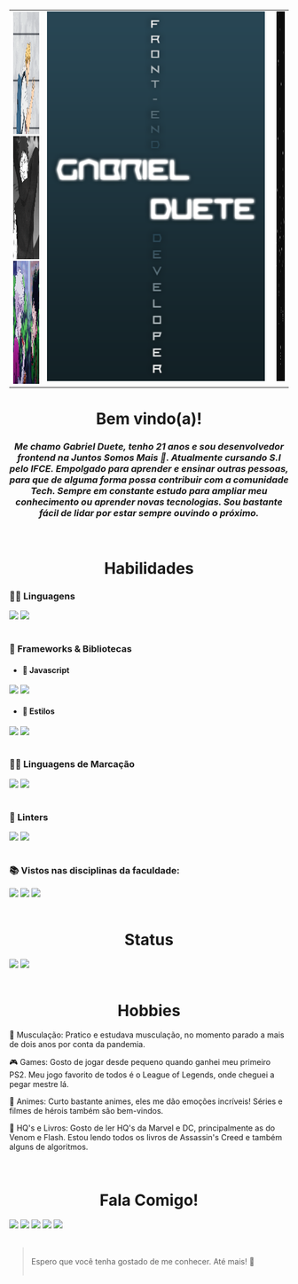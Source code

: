 <table>
  <tr>
    <td valign="top"><img src="mirio-gif-1.gif" width = '200px' height = '222px' /><img src="obitin.gif" width = '200px' height = '222px'/> <img src="eh-os-comes.gif" width = '200px' height = '222px'/></td>
    <td valign="top" width = '400px'><img src="banner-2.png" height= '667px'/></td>
    <td valign="top"> <img src="chuvinha.gif" width = '200px' height = '667px'/> </td>
  </tr>
</table>

<h1 align = 'center' > Bem vindo(a)! </h1>
<h3 align= 'center' ><em>
    Me chamo Gabriel Duete, tenho 21 anos e sou desenvolvedor frontend na Juntos Somos Mais 💙. Atualmente cursando S.I pelo IFCE. Empolgado para aprender e ensinar outras pessoas, para que de alguma forma possa contribuir com a comunidade Tech. Sempre em constante estudo para ampliar meu conhecimento ou aprender novas tecnologias. Sou bastante fácil de lidar por estar sempre ouvindo o próximo.</em>
</h3>

<br>

<h1 align = 'center' > Habilidades </h1>
<h3>👩‍💻 Linguagens</h3> 
<div display: 'inline-block'>
    <img src = 'https://img.shields.io/badge/JavaScript-323330?style=for-the-badge&logo=javascript&logoColor=F7DF1E'>
    <img src = 'https://img.shields.io/badge/TypeScript-007ACC?style=for-the-badge&logo=typescript&logoColor=white'>
</div>

<br>

<h3>🚀 Frameworks & Bibliotecas</h3>

- <h4>👀 Javascript</h4>

<div display: 'inline-block'>
    <img src = 'https://img.shields.io/badge/React-20232A?style=for-the-badge&logo=react&logoColor=61DAFB'>
    <img src = 'https://img.shields.io/badge/next.js-000000?style=for-the-badge&logo=nextdotjs&logoColor=white' >
</div>

- <h4>🎨 Estilos</h4>

<div display: 'inline-block'>
    <img src = 'https://img.shields.io/badge/Chakra--UI-319795?style=for-the-badge&logo=chakra-ui&logoColor=white' >
    <img src = 'https://img.shields.io/badge/styled--components-DB7093?style=for-the-badge&logo=styled-components&logoColor=white' >
</div>

<br>

<h3>👩‍💻 Linguagens de Marcação</h3> 
<div display: 'inline-block'>
    <img src = 'https://img.shields.io/badge/HTML5-E34F26?style=for-the-badge&logo=html5&logoColor=white'>
    <img src = 'https://img.shields.io/badge/CSS3-1572B6?style=for-the-badge&logo=css3&logoColor=white'>
</div>

<br>

<h3>🧐 Linters</h3>
<div display: 'inline-block'>
    <img src = 'https://img.shields.io/badge/eslint-3A33D1?style=for-the-badge&logo=eslint&logoColor=white'>
    <img src = 'https://img.shields.io/badge/prettier-1A2C34?style=for-the-badge&logo=prettier&logoColor=F7BA3E'>
</div>

<br>

<h3>📚 Vistos nas disciplinas da faculdade: </h3>
<div display: 'inline-block'>
    <img src = 'https://img.shields.io/badge/Python-3776AB?style=for-the-badge&logo=python&logoColor=white'>
    <img src = 'https://img.shields.io/badge/C-00599C?style=for-the-badge&logo=c&logoColor=white'>
    <img src = 'https://img.shields.io/badge/Java-ED8B00?style=for-the-badge&logo=java&logoColor=white'> 
</div>

<br>

<h1 align = 'center' > Status </h1>
<div display: 'inline-block'>
    <img height="180em" src="https://github-readme-stats.vercel.app/api?username=gabrielduete&show_icons=true&bg_color=0C0101&text_color=FF0000&title_color=FF0000&include_all_commits=true&count_private=true&locale=pt-br"/>
    <img height="180em" src="https://github-readme-stats.vercel.app/api/top-langs/?username=gabrielduete&layout=compact&langs_count=7&bg_color=0C0101&text_color=FF0000&title_color=FF0000&locale=pt-br"/>    
</div>

<br>

<h1 align = 'center' > Hobbies </h1>

<p>💪 Musculação: Pratico e estudava musculação, no momento parado a mais de dois anos por conta da pandemia.</p>
<p>🎮 Games: Gosto de jogar desde pequeno quando ganhei meu primeiro PS2. Meu jogo favorito de todos é o League of Legends, onde cheguei a pegar mestre lá.</p>
<p>🧧 Animes: Curto bastante animes, eles me dão emoções incríveis! Séries e filmes de hérois também são bem-vindos.</p>
<p>📕 HQ's e Livros: Gosto de ler HQ's da Marvel e DC, principalmente as do Venom e Flash. Estou lendo todos os livros de Assassin's Creed e também alguns de algoritmos.</p>

<br>

<h1 align = 'center' > Fala Comigo! </h1>
  <a alt = 'Me mande um email' href = "mailto:gabrielmonteiroduete@gmail.com"><img src="https://img.shields.io/badge/Gmail-D14836?style=for-the-badge&logo=gmail&logoColor=white" target="_blank"></a>
   <a alt = 'Cheque meu linkedin' href="https://www.linkedin.com/in/gabrielduete/" target="_blank"><img src="https://img.shields.io/badge/-LinkedIn-%230077B5?style=for-the-badge&logo=linkedin&logoColor=white" target="_blank"></a> 
  <a alt = 'Cheque meu instagram' href="https://www.instagram.com/gabriel.duete/" target="_blank"><img src="https://img.shields.io/badge/-Instagram-%23E4405F?style=for-the-badge&logo=instagram&logoColor=white" target="_blank"></a>
    <a alt = 'Cheque meu twitter' href='https://twitter.com/GabrielDuetee' target="_blank"><img src="https://img.shields.io/badge/Twitter-1DA1F2?style=for-the-badge&logo=twitter&logoColor=white" target="_blank"></a>
  <a alt = 'Alguns vídeos aleatórios' href='https://www.youtube.com/channel/UC6gDHpv2bxUT4dGU_ihcp0w' target="_blank"><img src="https://img.shields.io/badge/YouTube-FF0000?style=for-the-badge&logo=youtube&logoColor=white" target="_blank"></a><br>
  
<br>
<blockquote><br>
    Espero que você tenha gostado de me conhecer. Até mais! 👋 
</<blockquote><br>
<br>
